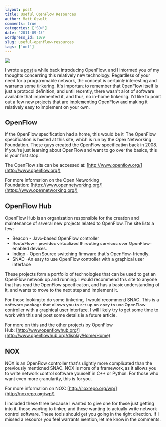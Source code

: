 ```yaml
---
layout: post
title: Useful OpenFlow Resources
author: Matt Oswalt
comments: true
categories: ['SDN']
date: "2011-09-15"
wordpress_id: 1089
slug: useful-openflow-resources
tags: ['onf']
---
```



![](/assets/2011/09/openflowlogo-300x289.png)

I wrote a [post](https://oswalt.dev/2011/06/introduction-to-openflow/) a while back introducing OpenFlow, and I informed you of my thoughts concerning this relatively new technology. Regardless of your need for a programmable network, the concept is certainly interesting and warrants some tinkering. It's important to remember that OpenFlow itself is just a protocol definition, and until recently, there wasn't a lot of software available that implemented it, and thus, no in-home tinkering. I'd like to point out a few new projects that are implementing OpenFlow and making it relatively easy to implement on your own.

## OpenFlow

If the OpenFlow specification had a home, this would be it. The OpenFlow specification is hosted at this site, which is run by the Open Networking Foundation. These guys created the OpenFlow specification back in 2008. If you're just learning about OpenFlow and want to go over the basics, this is your first stop.

The OpenFlow site can be accessed at: [http://www.openflow.org/](http://www.openflow.org/)

For more information on the Open Networking Foundation: [https://www.opennetworking.org/](https://www.opennetworking.org/)

## OpenFlow Hub

OpenFlow Hub is an organization responsible for the creation and maintenance of several new projects related to OpenFlow. The site lists a few:
	
  * Beacon - Java-based OpenFlow controller	
  * RouteFlow - provides virtualized IP routing services over OpenFlow-enabled devices.
  * Indigo - Open Source switching firmware that's OpenFlow-friendly.
  * SNAC -An easy to use OpenFlow controller with a graphical user interface

These projects form a portfolio of technologies that can be used to get an OpenFlow network up and running. I would recommend this site to anyone that has read the OpenFlow specification, and has a basic understanding of it, and wants to move to the next step and implement it.

For those looking to do some tinkering, I would recommend SNAC. This is a software package that allows you to set up an easy to use OpenFlow controller with a graphical user interface. I will likely try to get some time to work with this and post some details in a future article.

For more on this and the other projects by OpenFlow Hub: [http://www.openflowhub.org/](http://www.openflowhub.org/display/Home/Home)

## NOX

NOX is an OpenFlow controller that's slightly more complicated than the previously mentioned SNAC. NOX is more of a framework, as it allows you to write network control software yourself in C++ or Python. For those who want even more granularity, this is for you.

For more information on NOX: [http://noxrepo.org/wp/](http://noxrepo.org/wp/)

I included these three because I wanted to give one for those just getting into it, those wanting to tinker, and those wanting to actually write network control software. These tools should get you going in the right direction. If I missed a resource you feel warrants mention, let me know in the comments.
